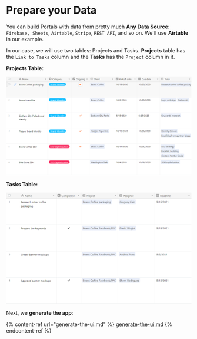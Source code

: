 # Prepare your Data

You can build Portals with data from pretty much **Any Data Source**: `Firebase, Sheets`, `Airtable`, `Stripe`, `REST API`, and so on. We'll use **Airtable** in our example.

In our case, we will use two tables: Projects and Tasks. **Projects** table has the `Link to Tasks` column and the **Tasks** has the `Project` column in it.

**Projects Table:**

![](<../../.gitbook/assets/image (807).png>)

**Tasks Table:**

![](<../../.gitbook/assets/image (808).png>)

Next, we **generate the app**:

{% content-ref url="generate-the-ui.md" %}
[generate-the-ui.md](generate-the-ui.md)
{% endcontent-ref %}
